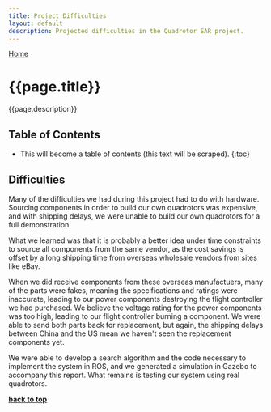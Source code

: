 ```yaml
---
title: Project Difficulties
layout: default
description: Projected difficulties in the Quadrotor SAR project.
---
```


[Home](https://ece595project.github.io/quadrotor/)

# {{page.title}}

{{page.description}}

## Table of Contents

* This will become a table of contents (this text will be scraped).
{:toc}

## Difficulties

Many of the difficulties we had during this project had to do with hardware. Sourcing components in order to build our own quadrotors was expensive, and with shipping delays, we were unable to build our own quadrotors for a full demonstration.

What we learned was that it is probably a better idea under time constraints to source all components from the same vendor, as the cost savings is offset by a long shipping time from overseas wholesale vendors from sites like eBay.

When we did receive components from these overseas manufactuers, many of the parts were fakes, meaning the specifications and ratings were inaccurate, leading to our power components destroying the flight controller we had purchased. We believe the voltage rating for the power components was too high, leading to our flight controller burning a component. We were able to send both parts back for replacement, but again, the shipping delays between China and the US mean we haven't seen the replacement components yet.

We were able to develop a search algorithm and the code necessary to implement the system in ROS, and we generated a simulation in Gazebo to accompany this report. What remains is testing our system using real quadrotors.

**[back to top](#table-of-contents)**
